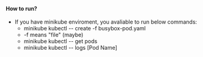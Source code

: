 #### How to run?
  - If you have minikube enviroment, you avaliable to run below commands:
    -  minikube kubectl -- create -f busybox-pod.yaml
      - -f means "file" (maybe)
    -  minikube kubectl -- get pods
    -  minikube kubectl -- logs [Pod Name]
